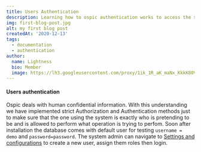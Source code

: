 ```yaml
---
title: Users Authentication
description: Learning how to ospic authentication works to access the system informations
img: first-blog-post.jpg
alt: my first blog post
createdAt: '2020-12-13'
tags:
  - documentation
  - authentication
author:
  name: Lightness
  bio: Member
  image: https://lh3.googleusercontent.com/proxy/1ik_1R_aK_maNx_KkkK80VVpqpUqvxl-5_dDLHoXU881dkeBqh4I1M6t5oQbVsZvjgWKj1adbVY24lrEQ6Yro84R
---
```


#### Users authentication
Ospic deals with human confidential information. With this understanding we have implemented strict Authorization and Authentication methods just to make sure that the one using the system is exactly who is pretending to be and is allowed to perform what operation is trying to perfom. Soon after installation the database comes with default user for testing `username = demo` and `password=password`. The system admin can navigate to [Settings and configurations](/docs/a/#settings-and-configurations) to create a new user, assign them roles then login.